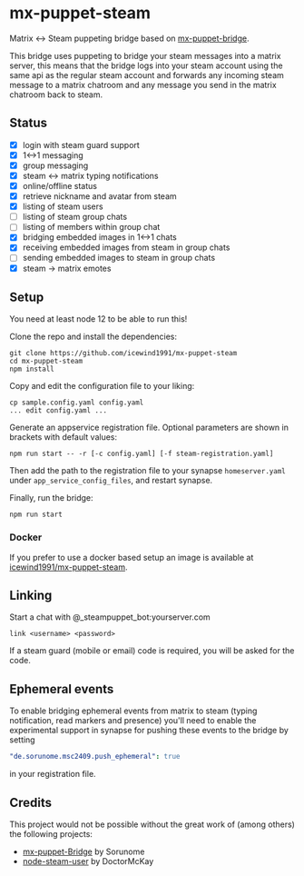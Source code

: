 # mx-puppet-steam

Matrix <-> Steam puppeting bridge based on [mx-puppet-bridge](https://github.com/Sorunome/mx-puppet-bridge).

This bridge uses puppeting to bridge your steam messages into a matrix server, this means that the bridge logs into your steam
account using the same api as the regular steam account and forwards any incoming steam message to a matrix chatroom and any
message you send in the matrix chatroom back to steam.

## Status

- [x] login with steam guard support
- [x] 1<->1 messaging
- [x] group messaging
- [x] steam <-> matrix typing notifications
- [x] online/offline status
- [x] retrieve nickname and avatar from steam
- [x] listing of steam users
- [ ] listing of steam group chats
- [ ] listing of members within group chat
- [x] bridging embedded images in 1<->1 chats
- [x] receiving embedded images from steam in group chats
- [ ] sending embedded images to steam in group chats
- [x] steam -> matrix emotes 

## Setup

You need at least node 12 to be able to run this!

Clone the repo and install the dependencies:

```
git clone https://github.com/icewind1991/mx-puppet-steam
cd mx-puppet-steam
npm install
```

Copy and edit the configuration file to your liking:

```
cp sample.config.yaml config.yaml
... edit config.yaml ...
```

Generate an appservice registration file. Optional parameters are shown in
brackets with default values:

```
npm run start -- -r [-c config.yaml] [-f steam-registration.yaml]
```

Then add the path to the registration file to your synapse `homeserver.yaml`
under `app_service_config_files`, and restart synapse.

Finally, run the bridge:

```
npm run start
```

### Docker

If you prefer to use a docker based setup an image is available at [icewind1991/mx-puppet-steam](https://hub.docker.com/r/icewind1991/mx-puppet-steam).

## Linking

Start a chat with @_steampuppet_bot:yourserver.com

```
link <username> <password>
```

If a steam guard (mobile or email) code is required, you will be asked for the code.

## Ephemeral events

To enable bridging ephemeral events from matrix to steam (typing notification, read markers and presence)
you'll need to enable the experimental support in synapse for pushing these events to the bridge by setting

```yaml
"de.sorunome.msc2409.push_ephemeral": true
```

in your registration file.

## Credits

This project would not be possible without the great work of (among others) the following projects:

- [mx-puppet-Bridge](https://github.com/Sorunome/mx-puppet-bridge) by Sorunome
- [node-steam-user](https://github.com/DoctorMcKay/node-steam-user/) by DoctorMcKay 

